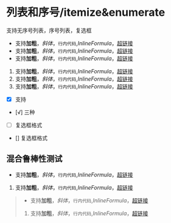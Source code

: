 
# 列表和序号/itemize&enumerate

支持无序号列表，序号列表，复选框

- 支持**加粗**，*斜体*，`行内代码`,$Inline Formula$，[超链接](www.github.com/sailist/MarkTex2)
- 支持**加粗**，*斜体*，`行内代码`,$Inline Formula$，[超链接](www.github.com/sailist/MarkTex2)
- 支持**加粗**，*斜体*，`行内代码`,$Inline Formula$，[超链接](www.github.com/sailist/MarkTex2)

1. 支持**加粗**，*斜体*，`行内代码`,$Inline Formula$，[超链接](www.github.com/sailist/MarkTex2)
2. 支持**加粗**，*斜体*，`行内代码`,$Inline Formula$，[超链接](www.github.com/sailist/MarkTex2)
3. 支持**加粗**，*斜体*，`行内代码`,$Inline Formula$，[超链接](www.github.com/sailist/MarkTex2)

 - [x] 支持
 - [√] 三种
 - [ ] 复选框格式
 - [] 复选框格式

## 混合鲁棒性测试

 - 支持**加粗**，*斜体*，`行内代码`,$Inline Formula$，[超链接](www.github.com/sailist/MarkTex2)
1. 支持**加粗**，*斜体*，`行内代码`,$Inline Formula$，[超链接](www.github.com/sailist/MarkTex2)

> - 支持**加粗**，*斜体*，`行内代码`,$Inline Formula$，[超链接](www.github.com/sailist/MarkTex2)
> 1. 支持**加粗**，*斜体*，`行内代码`,$Inline Formula$，[超链接](www.github.com/sailist/MarkTex2)


